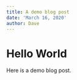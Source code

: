 ```yaml
---
title: A demo blog post
date: 'March 16, 2020'
author: Dave
---
```

# Hello World

Here is a demo blog post.
